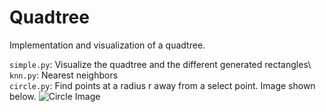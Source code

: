 # Quadtree
Implementation and visualization of a quadtree. 

```simple.py```: Visualize the quadtree and the different generated rectangles\ 
```knn.py```: Nearest neighbors\
```circle.py```: Find points at a radius r away from a select point. Image shown below.
![Circle Image](https://github.com/rohitamar/quadtree/blob/main/img/quadtree.png)
